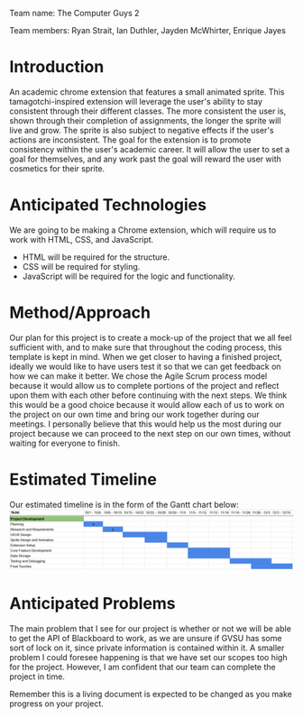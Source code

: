 Team name: The Computer Guys 2

Team members: Ryan Strait, Ian Duthler, Jayden McWhirter, Enrique Jayes

# Introduction

An academic chrome extension that features a small animated sprite. This tamagotchi-inspired extension will leverage the user's ability to stay consistent through their different classes. The more consistent the user is, shown through their completion of assignments, the longer the sprite will live and grow. The sprite is also subject to negative effects if the user's actions are inconsistent.
The goal for the extension is to promote consistency within the user's academic career. It will allow the user to set a goal for themselves, and any work past the goal will reward the user with cosmetics for their sprite.

# Anticipated Technologies

We are going to be making a Chrome extension, which will require us to work with HTML, CSS, and JavaScript. 
* HTML will be required for the structure. 
* CSS will be required for styling.
* JavaScript will be required for the logic and functionality.

# Method/Approach

Our plan for this project is to create a mock-up of the project that we all feel sufficient with, and to make sure that throughout the coding process, this template is kept in mind. When we get closer to having a finished project, ideally we would like to have users test it so that we can get feedback on how we can make it better.
We chose the Agile Scrum process model because it would allow us to complete portions of the project and reflect upon them with each other before continuing with the next steps. We think this would be a good choice because it would allow each of us to work on the project on our own time and bring our work together during our meetings. I personally believe that this would help us the most during our project because we can proceed to the next step on our own times, without waiting for everyone to finish.

# Estimated Timeline

Our estimated timeline is in the form of the Gantt chart below:
![Gantt Chart](gantt-chart.png)

# Anticipated Problems

The main problem that I see for our project is whether or not we will be able to get the API of Blackboard to work, as we are unsure if GVSU has some sort of lock on it, since private information is contained within it.
A smaller problem I could foresee happening is that we have set our scopes too high for the project. However, I am confident that our team can complete the project in time. 

Remember this is a living document is expected to be changed as you make progress on your project.
